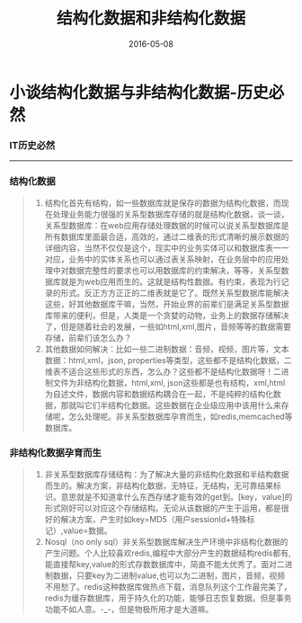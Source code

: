 ﻿---
layout: post
title: "结构化数据和非结构化数据"
date: 2016-05-08 
description: "小谈结构化数据和非结构化数据的历史演变"
tag: IT界的历史必然 
---  



# 小谈结构化数据与非结构化数据-历史必然

### IT历史必然

---

### 结构化数据

> 1. 结构化首先有结构，如一些数据库就是保存的数据为结构化数据，而现在处理业务能力很强的关系型数据库存储的就是结构化数据，谈一谈，关系型数据库：在web应用存储处理数据的时候可以说关系型数据库是所有数据库里面最合适，高效的，通过二维表的形式清晰的展示数据的详细内容，当然不仅仅是这个，现实中的业务实体可以和数据库表一一对应，业务中的实体关系也可以通过表关系映射，在业务层中的应用处理中对数据完整性的要求也可以用数据库的约束解决，等等，关系型数据库就是为web应用而生的。这就是结构性数据。有约束，表现为行记录的形式。反正方方正正的二维表就是它了。既然关系型数据库能解决这些，好其他数据库干嘛，当然，开始业界的前辈们是满足关系型数据库带来的便利，但是，人类是一个贪婪的动物，业务上的数据存储解决了，但是随着社会的发展，一些如html,xml,图片，音频等等的数据需要存储，前辈们该怎么办？
> 2. 其他数据如何解决：比如一些二进制数据：音频，视频，图片等，文本数据：html,xml，json, properties等类型，这些都不是结构化数据，二维表不适合这些形式的东西，怎么办？这些都不是结构化数据呀！二进制文件为非结构化数据，html,xml, json这些都是也有结构，xml,html为自述文件，数据内容和数据结构耦合在一起，不是纯粹的结构化数据，那就叫它们半结构化数据。这些数据在企业级应用中该用什么来存储呢，怎么处理呢。非关系型数据库孕育而生，如redis,memcached等数据库。


### 非结构化数据孕育而生
 
> 1. 非关系型数据库存储结构：为了解决大量的非结构化数据和半结构数据而生的。解决方案，非结构化数据，无特征，无结构，无可靠结果标识。意思就是不知道拿什么东西存储才能有效的get到。[key，value]的形式刚好可以对应这个存储结构。无论从该数据的产生于运用，都是很好的解决方案，产生时如key=MD5（用户sessionId+特殊标记）,value=数据。
> 2. Nosql（no only sql）非关系型数据库解决生产环境中非结构化数据的产生问题。个人比较喜欢redis,编程中大部分产生的数据结构redis都有,能直接帮key,value的形式存数数据库中，简直不能太优秀了。面对二进制数据，只要key为二进制value,也可以为二进制，图片，音频，视频不用愁了。redis这种数据库做热点下载，消息队列这个工作最完美了，redis为缓存数据库，用于持久化的功能，能够日志恢复数据。但是事务功能不如人意。-_-，但是物极所用才是大道嘛。
 
 





